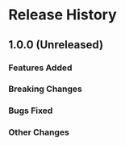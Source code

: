 # Release History

## 1.0.0 (Unreleased)

### Features Added

### Breaking Changes

### Bugs Fixed

### Other Changes
